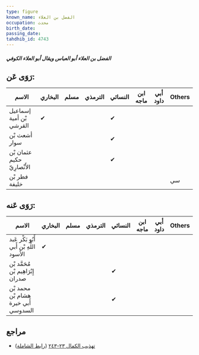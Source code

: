 ```yaml
---
type: figure
known_name: الفضل بن العلاء
occupation: محدث
birth_date:
passing_date:
tahdhib_id: 4743
---
```

##### الفضل بن العلاء أبو العباس ويقال أبو العلاء الكوفي

## رَوَى عَن:
| الاسم                       | البخاري | مسلم | الترمذي | النسائي | ابن ماجه | أبي داود | Others |
| --------------------------- | ------- | ---- | ------- | ------- | -------- | -------- | ------ |
| إسماعيل بْن أمية القرشي     | ✔       |      |         | ✔       |          |          |        |
| أشعث بْن سوار               |         |      |         | ✔       |          |          |        |
| عثمان بْن حكيم الأَنْصارِيّ |         |      |         | ✔       |          |          |        |
| فطر بْن خليفة               |         |      |         |         |          |          | سي     |
## رَوَى عَنه:
| الاسم                                    | البخاري | مسلم | الترمذي | النسائي | ابن ماجه | أبي داود | Others |
| ---------------------------------------- | ------- | ---- | ------- | ------- | -------- | -------- | ------ |
| أَبُو بَكْر عَبد اللَّهِ بْن أَبي الأسود | ✔       |      |         |         |          |          |        |
| مُحَمَّد بْن إِبْرَاهِيم بْن صدران       |         |      |         | ✔       |          |          |        |
| محمد بْن هشام بْن أَبي خيرة السدوسي      |         |      |         | ✔       |          |          |        |
## مراجع
- [تهذيب الكمال ٢٣-٢٤٣](obsidian://open?vault=Tahdhib-al-Kamal&file=Figures/٤٧٤٣-الفضل%20بن%20العلاء%20أبو%20العباس%20ويقال%20أبو%20العلاء%20الكوفي) ([رابط الشاملة](https://shamela.ws/book/3722/12130))